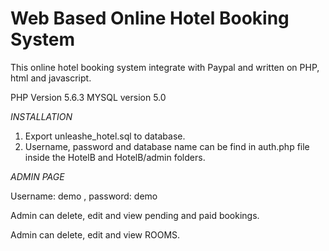 Web Based Online Hotel Booking System
==============================

This online hotel booking system integrate with Paypal and written on PHP, html and javascript. 

PHP Version 5.6.3
MYSQL version 5.0

*INSTALLATION*


1. Export unleashe_hotel.sql to database.
2. Username, password and database name can be find in auth.php file inside the HotelB and HotelB/admin folders.


*ADMIN PAGE*

Username: demo , password: demo

Admin can delete, edit and view pending and paid bookings.

Admin can delete, edit and view ROOMS.




